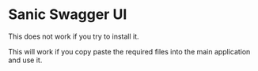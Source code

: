 # Sanic Swagger UI

This does not work if you try to install it.

This will work if you copy paste the required files into the main application and use it.
